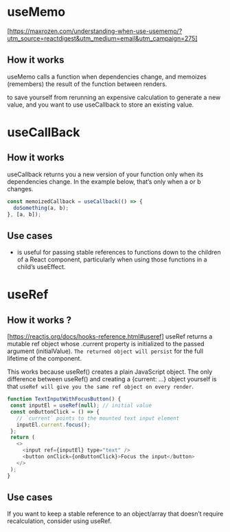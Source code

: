 # useMemo

[https://maxrozen.com/understanding-when-use-usememo/?utm_source=reactdigest&utm_medium=email&utm_campaign=275]

## How it works

useMemo calls a function when dependencies change, and memoizes (remembers) the result of the function between renders.

to save yourself from rerunning an expensive calculation to generate a new value, and you want to use useCallback to store an existing value.


# useCallBack

## How it works


useCallback returns you a new version of your function only when its dependencies change.
 In the example below, that’s only when a or b changes.

```js
const memoizedCallback = useCallback(() => {
  doSomething(a, b);
}, [a, b]);
```


## Use cases

- is useful for passing stable references to functions down to the children of a React component,
 particularly when using those functions in a child’s useEffect.



 # useRef

 ## How it works ?
[https://reactjs.org/docs/hooks-reference.html#useref]
 useRef returns a mutable ref object whose .current property is initialized to the passed argument (initialValue).
 `The returned object will persist` for the full lifetime of the component.

 This works because useRef() creates a plain JavaScript object.
  The only difference between useRef() and creating a {current: ...} object yourself is that `useRef will give you the same ref object on every render`.

 ```js
function TextInputWithFocusButton() {
  const inputEl = useRef(null); // initial value
  const onButtonClick = () => {
    // `current` points to the mounted text input element
    inputEl.current.focus();
  };
  return (
    <>
      <input ref={inputEl} type="text" />
      <button onClick={onButtonClick}>Focus the input</button>
    </>
  );
}


```

 ## Use cases

 If you want to keep a stable reference to an object/array that doesn’t require recalculation, consider using useRef.